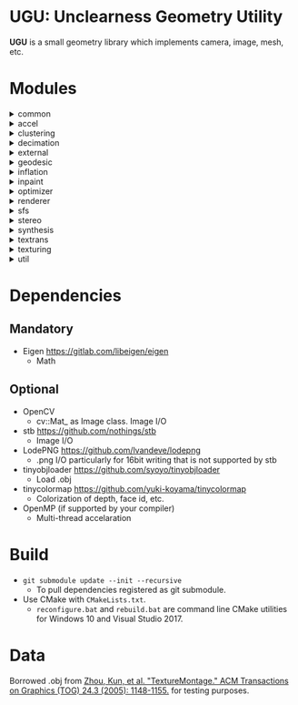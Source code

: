 # **UGU**: **U**nclearness **G**eometry **U**tility

**UGU** is a small geometry library which implements camera, image, mesh, etc.

# Modules

<details>
<summary>common</summary>

- Camera
- Image
- Mesh
- Line
- Log
- Timer
- Face adjacency

</details>

<details>
<summary>accel</summary>

## Acceleration data structure

- BVH
- KD Tree

</details>

<details>
<summary>clustering</summary>

## 3D point cloud (and higher order points) clustering

- k-means
- Mean Shift
- DBSCAN

</details>

<details>
<summary>decimation</summary>

## Mesh Simplification

- QSlim like Quadratic Error Metric based method (WIP)

</details>

<details>
<summary>external</summary>

## Wrappers for external modules

- Fast Quadric Mesh Simplification
- mvs-texturing

</details>

<details>
<summary> geodesic </summary>

## Geodesic Distance

- Dijkstra
- Fast Marching Method (FMM)

</details>

<details>
<summary>inflation</summary>

## Inflation from silhouette

"Notes on Inflating Curves" [Baran and Lehtinen 2009].

</details>

<details>
<summary> inpaint </summary>

## Image inpainting

Telea, Alexandru. "An image inpainting technique based on the fast marching method." Journal of graphics tools 9.1 (2004): 23-34.

</details>

<details>
<summary>optimizer</summary>

## Gradient based optimization

- Numerical Garadient vector / Hessian computation
- Gradient Descent
- Newton
- QuasiNewton (LBFGS)

</details>

<details>
<summary>renderer</summary>

## CPU Rendering

- in : mesh, camera parameters
- out: color, depth, normal, mask and face id

<img src="https://raw.githubusercontent.com/wiki/unclearness/ugu/images/renderer/bunny_realtime.gif" width="640">

- Original code: https://github.com/unclearness/currender
</details>

<details>
<summary>sfs</summary>

## Shape-from-Silhouette (SfS)

- in : silhouettes, camera parameters
- out: mesh

<img src="https://raw.githubusercontent.com/wiki/unclearness/vacancy/images/how_it_works.gif" width="640">

- Original code: https://github.com/unclearness/vacancy
</details>

<details>
<summary>stereo</summary>

## Dense Stereo

- PatchMatch Stereo
  - in : rectified left and right image pair
  - out: disparity, cost, plane image, left right consistency mask, and depth (if baseline and intrinsics are avairable)
  - Speed: approx. 90 sec. with post-process for middlebury dataset third size (463 \* 370)
  - Reference: Bleyer, Michael, Christoph Rhemann, and Carsten Rother. "PatchMatch Stereo-Stereo Matching with Slanted Support Windows." Bmvc. Vol. 11. 2011.

<img src="https://raw.githubusercontent.com/wiki/unclearness/ugu/images/patchmatch_stereo.gif" width="640">
</details>

<details>
<summary>synthesis</summary>

## Patch-based image synthesis

- Reference: Simakov, Denis, et al. "Summarizing visual data using bidirectional similarity." 2008 IEEE Conference on Computer Vision and Pattern Recognition. IEEE, 2008.

<img src="https://raw.githubusercontent.com/wiki/unclearness/ugu/images/bdsim_knit.gif" width="320">
</details>

<details>
<summary>textrans</summary>

## Texture transfer

UV texture transfer between almost aligned meshes

</details>

<details>
<summary>texturing</summary>

## Texture Mapping

- in : texture-less mesh, camera parameters, (predefined UV on the mesh, optional)
- out: textured mesh

<img src="https://raw.githubusercontent.com/wiki/unclearness/ugu/images/texture_mapping.png" width="640">
PP
- Comparizon table

|                      | Vertex Color | Projective UV | Tile UV | Triangle UV | Predefined UV |
| -------------------- | :----------: | :-----------: | :-----: | :---------: | :-----------: |
| Runtime Speed        |      ✅      |      ❌       |         |             |               |
| Runtime Memory       |              |               |         |             |               |
| UV Space Efficiency  |              |               |   ❌    |             |      ❓       |
| Quality at Rendering |      ❌      |      ✅       |   ✅    |     ❌      |      ❓       |

</details>

<details>
<summary>util</summary>

## Utilities

- geom
- image
- io
- math
- path
- raster
- rgbd
- string
- thread

</details>

# Dependencies

## Mandatory

- Eigen
  https://gitlab.com/libeigen/eigen
  - Math

## Optional

- OpenCV
  - cv::Mat\_ as Image class. Image I/O
- stb
  https://github.com/nothings/stb
  - Image I/O
- LodePNG
  https://github.com/lvandeve/lodepng
  - .png I/O particularly for 16bit writing that is not supported by stb
- tinyobjloader
  https://github.com/syoyo/tinyobjloader
  - Load .obj
- tinycolormap
  https://github.com/yuki-koyama/tinycolormap
  - Colorization of depth, face id, etc.
- OpenMP
  (if supported by your compiler)
  - Multi-thread accelaration

# Build

- `git submodule update --init --recursive`
  - To pull dependencies registered as git submodule.
- Use CMake with `CMakeLists.txt`.
  - `reconfigure.bat` and `rebuild.bat` are command line CMake utilities for Windows 10 and Visual Studio 2017.

# Data

Borrowed .obj from [Zhou, Kun, et al. "TextureMontage." ACM Transactions on Graphics (TOG) 24.3 (2005): 1148-1155.](http://www.kunzhou.net/tex-models.htm) for testing purposes.
